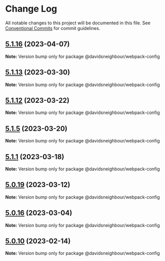 # Change Log

All notable changes to this project will be documented in this file.
See [Conventional Commits](https://conventionalcommits.org) for commit guidelines.

## [5.1.16](https://github.com/davidsneighbour/configurations/compare/v5.1.15...v5.1.16) (2023-04-07)

**Note:** Version bump only for package @davidsneighbour/webpack-config





## [5.1.13](https://github.com/davidsneighbour/configurations/compare/v5.1.12...v5.1.13) (2023-03-30)

**Note:** Version bump only for package @davidsneighbour/webpack-config





## [5.1.12](https://github.com/davidsneighbour/configurations/compare/v5.1.11...v5.1.12) (2023-03-22)

**Note:** Version bump only for package @davidsneighbour/webpack-config





## [5.1.5](https://github.com/davidsneighbour/configurations/compare/v5.1.4...v5.1.5) (2023-03-20)

**Note:** Version bump only for package @davidsneighbour/webpack-config





## [5.1.1](https://github.com/davidsneighbour/configurations/compare/v5.1.0...v5.1.1) (2023-03-18)

**Note:** Version bump only for package @davidsneighbour/webpack-config





## [5.0.19](https://github.com/davidsneighbour/configurations/compare/v5.0.18...v5.0.19) (2023-03-12)

**Note:** Version bump only for package @davidsneighbour/webpack-config





## [5.0.16](https://github.com/davidsneighbour/configurations/compare/v5.0.15...v5.0.16) (2023-03-04)

**Note:** Version bump only for package @davidsneighbour/webpack-config





## [5.0.10](https://github.com/davidsneighbour/configurations/compare/v5.0.9...v5.0.10) (2023-02-14)

**Note:** Version bump only for package @davidsneighbour/webpack-config
